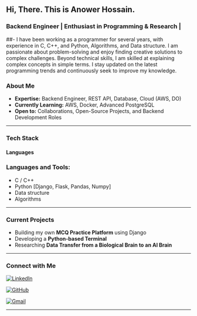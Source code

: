 ## Hi, There. This is Anower Hossain.

### Backend Engineer | Enthusiast in Programming & Research |

##- I have been working as a programmer for several years, with experience in C, C++, and Python, Algorithms, and Data structure. I am passionate about problem-solving and enjoy finding creative solutions to complex challenges. Beyond technical skills, I am skilled at explaining complex concepts in simple terms. I stay updated on the latest programming trends and continuously seek to improve my knowledge.

### About Me
- **Expertise:** Backend Engineer, REST API, Database, Cloud (AWS, DO)
- **Currently Learning:** AWS, Docker, Advanced PostgreSQL
- **Open to:** Collaborations, Open-Source Projects, and Backend Development Roles

---

### Tech Stack
#### Languages<h3 align="left">Languages and Tools:</h3>
- C / C++
- Python [Django, Flask, Pandas, Numpy]
- Data structure
- Algorithms


---

### Current Projects
- Building my own **MCQ Practice Platform** using Django
- Developing a **Python-based Terminal**
- Researching **Data Transfer from a Biological Brain to an AI Brain**


---

### Connect with Me
[![LinkedIn](https://img.shields.io/badge/-LinkedIn-0077B5?style=for-the-badge&logo=linkedin&logoColor=white&logoWidth=20&labelColor=black&color=white&link=https://www.linkedin.com/in/anowerhossain5a346b220/)](https://www.linkedin.com/in/anowerhossain5a346b220/)

[![GitHub](https://img.shields.io/badge/-GitHub-181717?style=for-the-badge&logo=github&logoColor=white&logoWidth=20&labelColor=black&color=white&link=https://github.com/anower77)](https://github.com/anower77)

[![Gmail](https://img.shields.io/badge/-Gmail-D14836?style=for-the-badge&logo=gmail&logoColor=white&logoWidth=20&labelColor=black&color=white&link=mailto:anowerhossain765562@gmail.com)](mailto:anowerhossain765562@gmail.com)

---



